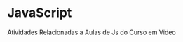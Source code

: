 # JavaScript
Atividades Relacionadas a Aulas de Js do Curso em Video

<a href="https://https://bluemage-code.github.io/JavaScript/Atividades/ex18/index.html">